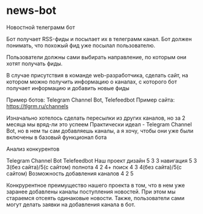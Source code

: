 # news-bot

Новостной телеграмм бот

Бот получает RSS-фиды и посылает их в телеграмм канал. 
Бот должен понимать, что похожый фид уже посылал пользователю.
 
Пользователи должны сами выбирать направление, по которым они хотят получать фиды.

В случае присутствия в команде web-разработчика, сделать сайт, на котором можно получить информацию о каналах, с которого бот получает информацию и добавить новые фиды

Пример ботов: Telegram Channel Bot, Telefeedbot
Пример сайта: https://tlgrm.ru/channels

Изначально хотелось сделать пересылки из других каналов, но за 2 месяца мы вряд-ли это успеем
Практически идеал - Telegram Channel Bot, но в нем ты сам добавляешь каналы, а я хочу, чтобы они уже были включены в базовый функционал бота

Анализ конкурентов

Telegram Channel Bot	Telefeedbot	Наш проект
дизайн	  5	3	3
навигация	5	3	3(без сайта)/5(с сайтом)
полнота 	4	2	4+
поиск	4	3	4(без сайта)/5(с сайтом)
Возможность добавления каналов	4	2	5
		
Конкрурентное преимущество нашего проекта в том, что в нем уже заранее добавлены каналы поступления новостей.
При этом мы стараемся отсеять одинаковые новости.
Также, пользователи сами могут делать заявки на добавления канала в бот.
